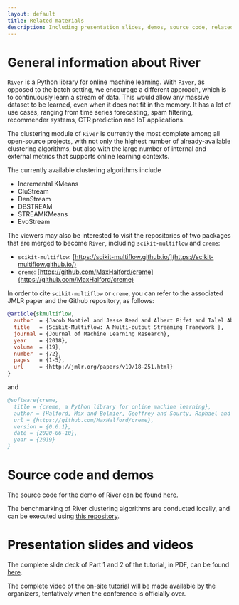 ```yaml
---
layout: default
title: Related materials
description: Including presentation slides, demos, source code, related papers, etc.
---
```


# General information about River

`River` is a Python library for online machine learning. With `River`, as opposed to the batch setting, we encourage a different approach, which is to continuously learn a stream of data. This would allow any massive dataset to be learned, even when it does not fit in the memory. It has a lot of use cases, ranging from time series forecasting, spam filtering, recommender systems, CTR prediction and IoT applications.

The clustering module of `River` is currently the most complete among all open-source projects, with not only the highest number of already-available clustering algorithms, but also with the large number of internal and external metrics that supports online learning contexts.

The currently available clustering algorithms include

* Incremental KMeans
* CluStream
* DenStream
* DBSTREAM
* STREAMKMeans
* EvoStream

The viewers may also be interested to visit the repositories of two packages that are merged to become `River`, including `scikit-multiflow` and `creme`:

* `scikit-multiflow`: [https://scikit-multiflow.github.io/](https://scikit-multiflow.github.io/)
* `creme`: [https://github.com/MaxHalford/creme](https://github.com/MaxHalford/creme)

In order to cite `scikit-multiflow` or `creme`, you can refer to the associated JMLR paper and the Github repository, as follows:

```bibtex
@article{skmultiflow,
  author  = {Jacob Montiel and Jesse Read and Albert Bifet and Talel Abdessalem},
  title   = {Scikit-Multiflow: A Multi-output Streaming Framework },
  journal = {Journal of Machine Learning Research},
  year    = {2018},
  volume  = {19},
  number  = {72},
  pages   = {1-5},
  url     = {http://jmlr.org/papers/v19/18-251.html}
}
```

and

```bibtex
@software{creme,
  title = {creme, a Python library for online machine learning},
  author = {Halford, Max and Bolmier, Geoffrey and Sourty, Raphael and Vaysse, Robin and Zouitine, Adil},
  url = {https://github.com/MaxHalford/creme},
  version = {0.6.1},
  date = {2020-06-10},
  year = {2019}
}
```

# Source code and demos

The source code for the demo of River can be found [here](https://github.com/hoanganhngo610/river-clustering-demo-2022).

The benchmarking of River clustering algorithms are conducted locally, and can be executed using [this repository](https://github.com/hoanganhngo610/river-clustering-benchmark).

# Presentation slides and videos

The complete slide deck of Part 1 and 2 of the tutorial, in PDF, can be found [here](https://bit.ly/KDD2022-Tutorial-OnlineClustering-Slides).

The complete video of the on-site tutorial will be made available by the organizers, tentatively when the conference is officially over.
